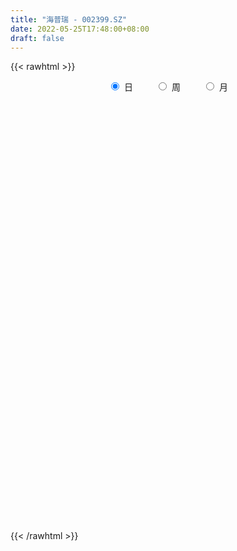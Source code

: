 ```yaml
---
title: "海普瑞 - 002399.SZ"
date: 2022-05-25T17:48:00+08:00
draft: false
---
```

{{< rawhtml >}}
    <div style="text-align: center">
        <label style="padding: 1rem;"><input style="margin-right: .5rem" type="radio" name="period" value="D" checked onclick="period_change(this)">日</label>
        <label style="padding: 1rem;"><input style="margin-right: .5rem" type="radio" name="period" value="W" onclick="period_change(this)">周</label>
        <label style="padding: 1rem;"><input style="margin-right: .5rem" type="radio" name="period" value="M" onclick="period_change(this)">月</label>
    </div>
    <div id="chart" style="height: 700px;"></div> 
    <script type="text/javascript">
        const D_v = [29854.97,31028.42,17147.3,21629.08,20056.59,26266.92,16961.89,18639.68,34584.66,24770.24,33078.27,29473.07,32168.15,85663.0,37131.85,26086.5,32478.81,27094.79,19879.2,21386.66,30936.38,25539.69,35189.82,22047.36,21278.02,19904.39,19823.48,26049.11,19183.56,22045.21,17626.65,17787.91,16913.6,24123.19,19270.59,24274.42,20759.9,22090.2,25733.6,13217.88,18848.33,14336.98,20891.5,16585.07,20323.49,16877.16,14816.33,21824.52,19665.98,29323.74,38469.35,25949.95,34733.85,23006.0,66958.16,31047.8,206936.92,365696.21,210011.26,124217.06,124863.58,62672.02,77283.75,54887.79,83351.03,45650.19,43977.24,38487.58,31954.48,43674.77,32471.39,29020.03,100792.78,48819.86,94127.67,31263.11,25334.36,31211.53,19528.6,23561.64,28872.8,32644.47,42019.8,26934.11,35011.76,27891.69,30977.02,21505.24,22813.73,22616.56,24427.94,21149.2,16254.21,22434.08,14819.41,30788.58,16856.53,26082.45,20208.1,26759.42,17818.03,20061.4,14219.48,26845.7,20612.86,13455.91,22164.16,14779.69,11663.93,24351.94,20387.27,22405.94,13374.44,19327.79,20958.07,16597.77,16799.96,17061.6,12916.24,12596.42,47053.72,26459.16,21109.07,22088.04,22183.97,21359.68,31782.37,24489.06,23612.45,37281.61,33763.45,27097.7,27652.4,51008.01,61700.23,31570.4,31974.97,23244.85,21888.29,32050.98,24818.3,31288.85,46290.84,37089.87,19352.02,17559.32,16813.89,22490.84,24747.51,27866.34,40571.87,43903.63,29586.12,40891.46,27634.89,45068.23,39867.85,43468.91,61672.49,41500.18,30240.42,30577.06,27055.67,34750.52,32873.81,29364.91,117698.6,85989.36,116620.3,65737.56,73987.89,69944.39,54486.88,44225.79,23626.56,32860.69,18895.02,32202.96,17265.07,18237.37,13673.9,36637.74,32600.81,25349.49,16493.15,18959.43,12707.37,17178.6,19056.68,11198.43,29826.83,15445.62,17721.78,16823.11,11715.17,14507.27,17450.8,17499.22,35954.69,34600.21,23200.83,22382.21,49711.38,35139.09,42440.57,28671.26,28536.9,28030.77,16906.57,15493.58,20289.18,28651.94,17759.5,15593.51,18027.25,19349.09,19542.2,22259.59,39951.01,54925.66,26731.32,25624.11,16834.93,12823.0,16038.6,24460.0,21719.15,23726.61,35160.07,32414.53,50138.71,45483.51,44786.95,23534.57,40057.11,51417.32,119619.95,77312.73,122614.96,101334.4,197908.33,296521.1,225397.13,159876.86,89332.29,70290.6,95368.69,98722.91,116396.15,91118.47]
const D_histogram = [0.0,0.0120104843,0.0131889039,0.0005427983,-0.0125314024,-0.0308397642,-0.0381310598,-0.0317299928,-0.0258551819,-0.0154985155,-0.0116981899,0.0023642371,0.0132646761,0.0512887131,0.0599583291,0.0635502808,0.0490824653,0.0302596442,0.0203782219,0.0121373219,-0.0079323029,-0.0311931884,-0.063377158,-0.082895691,-0.0755606238,-0.069303177,-0.0594686673,-0.0433431782,-0.0373016178,-0.0314878287,-0.0254180087,-0.0295566887,-0.0259100494,-0.0181476262,-0.0208069638,-0.0310816006,-0.0385893063,-0.0438939977,-0.0563742312,-0.0553384637,-0.0406538844,-0.0225588623,-0.0159869283,-0.0131164571,-0.0171538072,-0.0208028678,-0.0156735562,-0.0020844114,-0.0024075443,-0.0050464305,-0.0319613083,-0.0343175405,-0.0312899813,-0.0377388922,-0.0075837358,0.006298221,0.1126229969,0.2378735447,0.3098043229,0.2927843346,0.3095813595,0.2891903861,0.2312224382,0.1822080457,0.1179853356,0.075407867,0.0197393791,-0.0074377002,-0.0338224195,-0.0703756404,-0.0799550453,-0.0885359754,-0.0409562722,-0.0243946948,-0.0842468068,-0.11399731,-0.1211467847,-0.110288584,-0.0967576525,-0.0788494053,-0.0576802544,-0.0475708452,-0.0192879307,-0.000836367,0.0213367442,0.0280388747,0.0080362587,-0.0117197052,-0.0264296607,-0.0224674544,-0.0407817583,-0.0356294628,-0.0287211753,-0.0229234785,-0.0206262625,-0.0556962076,-0.0720166698,-0.0506767442,-0.0271568413,-0.0053561569,0.0116836278,0.02481949,0.0213615674,-0.0102333812,-0.0277901872,-0.0406698742,-0.059422814,-0.0692513185,-0.0702603892,-0.0802066375,-0.0988793895,-0.0790596876,-0.0506505124,-0.0354622042,-0.0235322602,-0.0033673455,0.0043170934,0.0005754581,0.0000778383,-0.00155147,0.0364039765,0.0511490033,0.0657728905,0.0711080353,0.0689030763,0.068950613,0.0549340866,0.0524955173,0.0522165601,0.0633976434,0.0874127974,0.1001450071,0.1061859449,0.1183232308,0.0938086987,0.0729198662,0.0482124367,0.0356986125,0.0103423058,-0.0000597672,0.0052002036,0.0219037813,0.041025378,0.0401449988,0.0381696006,0.0182936538,0.002238111,0.0015390365,0.0009255882,0.0055012701,0.0169060549,0.0325929757,0.03794188,0.0479314197,0.0365841705,0.0430073729,0.0448177734,0.0518362024,0.0558892701,0.02838773,0.0137560032,-0.0073897468,-0.0161767831,-0.0090619963,-0.0089251622,-0.0144251577,0.0374897684,0.0511085587,0.0660589089,0.044533503,0.0605231237,0.0007710871,-0.0835403339,-0.1397061772,-0.1858171955,-0.2355488463,-0.2556880118,-0.2447916851,-0.2240288363,-0.1836197724,-0.1434456477,-0.0860525314,-0.0308902219,-0.0003690857,0.0201282563,0.0159917282,0.0246753349,0.0242903121,0.0105279492,0.0024800886,-0.0258205153,-0.0301730166,-0.0217710822,-0.0255492127,-0.0226653984,-0.0131528148,-0.0082504308,-0.0224302332,-0.0790465838,-0.1284807764,-0.1309621242,-0.0984803597,-0.0761951637,-0.1046915532,-0.0924468088,-0.079348208,-0.0432458672,-0.0091972689,0.0039312163,0.017290089,0.0351590753,0.0273964617,0.0198673607,0.0102813205,0.0254121791,0.0341241778,0.0338112497,0.032886427,0.0009191279,-0.0501076635,-0.0975279285,-0.1061561962,-0.121684964,-0.1181112609,-0.1031208157,-0.1006706676,-0.1047031735,-0.1155397343,-0.1432112452,-0.1573214009,-0.1835313224,-0.1766040954,-0.1539731791,-0.1331839114,-0.0760446098,0.0463667147,0.1233945157,0.1944610566,0.2818732658,0.3277189899,0.4337061295,0.5797786909,0.5550114653,0.5431757344,0.4986225268,0.43093267,0.385130803,0.3462748261,0.3028092366,0.2484701561]
const D_fast = [0.0,0.0150131054,0.0194887509,0.0069783449,-0.0092287064,-0.0352470092,-0.0520710697,-0.053602501,-0.0541914856,-0.047709448,-0.0468336699,-0.0321801836,-0.0179635755,0.0328826397,0.056541838,0.0760213599,0.0738241607,0.0625662507,0.0577793839,0.0525728143,0.0305201138,-0.0005390688,-0.0485673279,-0.0888097836,-0.1003648724,-0.1114332198,-0.116465877,-0.1111761824,-0.1144600265,-0.1165181946,-0.1168028768,-0.1283307289,-0.1311616019,-0.1279360853,-0.1357971639,-0.1538422008,-0.1709972331,-0.1872754239,-0.2138492153,-0.2266480636,-0.2221269554,-0.209671649,-0.207096447,-0.20750509,-0.2158308919,-0.2246806695,-0.2234697469,-0.2104017051,-0.211326724,-0.2152272178,-0.2501324228,-0.26106804,-0.2658629762,-0.2817466102,-0.2534873877,-0.2380308756,-0.1035503505,0.0811685834,0.2305504424,0.2867265377,0.3809189025,0.4328255256,0.4326631873,0.4292008062,0.39447443,0.3707489281,0.320015285,0.2909787807,0.2561384565,0.2019913255,0.1724231593,0.1417082353,0.1790488705,0.1895117741,0.1085979605,0.0503481298,0.0129119589,-0.0038019865,-0.014460468,-0.0162645722,-0.0095154849,-0.011298787,0.0121621448,0.0304046168,0.057911914,0.0716237632,0.0536302119,0.0309443217,0.0096269511,0.0079722937,-0.0205374497,-0.0242925199,-0.0245645263,-0.024497699,-0.0273570486,-0.0763510456,-0.1106756753,-0.1020049358,-0.0852742432,-0.0648125981,-0.0448519063,-0.0255111717,-0.0236287025,-0.0577819963,-0.0822863491,-0.1053335047,-0.1389421479,-0.1660834821,-0.1846576501,-0.2146555578,-0.2580481572,-0.2579933772,-0.2422468301,-0.2359240729,-0.229877194,-0.2105541157,-0.2017904034,-0.2053881741,-0.2058663344,-0.2078835102,-0.1608270696,-0.1332947919,-0.1022276821,-0.0791155285,-0.0640947184,-0.0468095285,-0.0470925332,-0.0364072232,-0.0236320404,0.0033984537,0.0492668072,0.0870352686,0.1196226926,0.1613407862,0.1602784288,0.1576195628,0.1449652425,0.1413760715,0.1186053412,0.1081883264,0.1147483481,0.1369278712,0.1663058123,0.1754616829,0.1830286848,0.1677261515,0.1522301364,0.1519158211,0.1515337698,0.1574847693,0.1731160678,0.1969512325,0.2117856068,0.2337580014,0.2315567948,0.2487318405,0.2617466843,0.2817241639,0.2997495491,0.2793449416,0.2681522155,0.2451590288,0.2323277968,0.2371770845,0.2350826281,0.2259763431,0.2872637113,0.3136596413,0.3451247187,0.3347326886,0.3658530902,0.3062938254,0.2010973208,0.1100049332,0.0174396161,-0.0911792462,-0.1752404148,-0.2255420093,-0.2607863696,-0.2662822488,-0.261969536,-0.2260895526,-0.1786497986,-0.1482209338,-0.1226915277,-0.1228301237,-0.1079776833,-0.1022901281,-0.1134205037,-0.1208483421,-0.1556040748,-0.1674998304,-0.1645406664,-0.1747061002,-0.1774886354,-0.1712642556,-0.1684244792,-0.1882118399,-0.2645898365,-0.3461442232,-0.381366102,-0.3735044275,-0.3702680224,-0.4249373002,-0.435804258,-0.4425427092,-0.4172518352,-0.3855025541,-0.3713912648,-0.3537098699,-0.3270511148,-0.3279646129,-0.3305268738,-0.3375425838,-0.3160586805,-0.2988156374,-0.290675753,-0.2833789689,-0.315116486,-0.3786701933,-0.4504724404,-0.4856397572,-0.531589766,-0.5575438781,-0.5683336369,-0.5910511557,-0.621259455,-0.6609809493,-0.7244552716,-0.7778957774,-0.8499885295,-0.8872123264,-0.9030747049,-0.915581415,-0.8774532658,-0.7434502627,-0.6355738328,-0.5158920277,-0.3580115021,-0.2302360305,-0.0158223586,0.2751948756,0.3891805164,0.513138719,0.5932411431,0.6332844538,0.6837652875,0.7314780172,0.7637147368,0.7714931954]
const D_slow = [0.0,0.0030026211,0.006299847,0.0064355466,0.003302696,-0.004407245,-0.01394001,-0.0218725082,-0.0283363037,-0.0322109325,-0.03513548,-0.0345444207,-0.0312282517,-0.0184060734,-0.0034164911,0.0124710791,0.0247416954,0.0323066065,0.0374011619,0.0404354924,0.0384524167,0.0306541196,0.0148098301,-0.0059140927,-0.0248042486,-0.0421300429,-0.0569972097,-0.0678330042,-0.0771584087,-0.0850303659,-0.091384868,-0.0987740402,-0.1052515525,-0.1097884591,-0.1149902001,-0.1227606002,-0.1324079268,-0.1433814262,-0.157474984,-0.1713095999,-0.181473071,-0.1871127866,-0.1911095187,-0.194388633,-0.1986770848,-0.2038778017,-0.2077961908,-0.2083172936,-0.2089191797,-0.2101807873,-0.2181711144,-0.2267504995,-0.2345729949,-0.2440077179,-0.2459036519,-0.2443290966,-0.2161733474,-0.1567049612,-0.0792538805,-0.0060577969,0.071337543,0.1436351395,0.2014407491,0.2469927605,0.2764890944,0.2953410611,0.3002759059,0.2984164809,0.289960876,0.2723669659,0.2523782046,0.2302442107,0.2200051427,0.213906469,0.1928447673,0.1643454398,0.1340587436,0.1064865976,0.0822971845,0.0625848331,0.0481647695,0.0362720582,0.0314500755,0.0312409838,0.0365751698,0.0435848885,0.0455939532,0.0426640269,0.0360566117,0.0304397481,0.0202443086,0.0113369429,0.0041566491,-0.0015742206,-0.0067307862,-0.0206548381,-0.0386590055,-0.0513281916,-0.0581174019,-0.0594564411,-0.0565355342,-0.0503306617,-0.0449902698,-0.0475486151,-0.0544961619,-0.0646636305,-0.079519334,-0.0968321636,-0.1143972609,-0.1344489203,-0.1591687677,-0.1789336896,-0.1915963177,-0.2004618687,-0.2063449338,-0.2071867702,-0.2061074968,-0.2059636323,-0.2059441727,-0.2063320402,-0.1972310461,-0.1844437952,-0.1680005726,-0.1502235638,-0.1329977947,-0.1157601415,-0.1020266198,-0.0889027405,-0.0758486005,-0.0599991896,-0.0381459903,-0.0131097385,0.0134367477,0.0430175554,0.0664697301,0.0846996966,0.0967528058,0.105677459,0.1082630354,0.1082480936,0.1095481445,0.1150240898,0.1252804343,0.1353166841,0.1448590842,0.1494324977,0.1499920254,0.1503767845,0.1506081816,0.1519834991,0.1562100129,0.1643582568,0.1738437268,0.1858265817,0.1949726243,0.2057244676,0.2169289109,0.2298879615,0.243860279,0.2509572115,0.2543962123,0.2525487756,0.2485045799,0.2462390808,0.2440077902,0.2404015008,0.2497739429,0.2625510826,0.2790658098,0.2901991856,0.3053299665,0.3055227383,0.2846376548,0.2497111105,0.2032568116,0.1443696,0.0804475971,0.0192496758,-0.0367575333,-0.0826624764,-0.1185238883,-0.1400370212,-0.1477595767,-0.1478518481,-0.142819784,-0.1388218519,-0.1326530182,-0.1265804402,-0.1239484529,-0.1233284307,-0.1297835595,-0.1373268137,-0.1427695843,-0.1491568874,-0.154823237,-0.1581114407,-0.1601740484,-0.1657816067,-0.1855432527,-0.2176634468,-0.2504039778,-0.2750240678,-0.2940728587,-0.320245747,-0.3433574492,-0.3631945012,-0.374005968,-0.3763052852,-0.3753224812,-0.3709999589,-0.3622101901,-0.3553610747,-0.3503942345,-0.3478239043,-0.3414708596,-0.3329398151,-0.3244870027,-0.3162653959,-0.316035614,-0.3285625298,-0.352944512,-0.379483561,-0.409904802,-0.4394326172,-0.4652128212,-0.4903804881,-0.5165562814,-0.545441215,-0.5812440263,-0.6205743765,-0.6664572071,-0.710608231,-0.7491015258,-0.7823975036,-0.8014086561,-0.7898169774,-0.7589683485,-0.7103530843,-0.6398847679,-0.5579550204,-0.449528488,-0.3045838153,-0.165830949,-0.0300370154,0.0946186163,0.2023517838,0.2986344846,0.3852031911,0.4609055002,0.5230230393]
const D_data = [['2021-05-14', 16.4012, 16.2922, 16.1932, 16.4012],['2021-05-17', 16.3318, 16.4804, 16.2328, 16.5497],['2021-05-18', 16.5002, 16.3912, 16.3417, 16.5299],['2021-05-19', 16.3912, 16.1932, 16.1436, 16.5002],['2021-05-20', 16.2031, 16.1139, 16.0743, 16.4111],['2021-05-21', 15.9951, 15.9456, 15.9258, 16.1337],['2021-05-24', 15.9159, 15.9852, 15.8465, 16.0941],['2021-05-25', 16.0347, 16.1238, 15.9852, 16.1436],['2021-05-26', 16.1139, 16.1238, 16.0248, 16.3615],['2021-05-27', 16.1238, 16.2031, 15.9852, 16.2229],['2021-05-28', 16.2031, 16.1436, 16.0743, 16.3219],['2021-05-31', 16.104, 16.312, 15.9456, 16.3417],['2021-06-01', 16.2823, 16.3417, 16.2427, 16.4705],['2021-06-02', 16.4903, 16.8369, 16.3417, 17.1043],['2021-06-03', 16.7874, 16.6388, 16.6388, 16.936],['2021-06-04', 16.6488, 16.6587, 16.5695, 16.9162],['2021-06-07', 16.6785, 16.4507, 16.421, 16.7775],['2021-06-08', 16.6091, 16.3417, 16.3021, 16.6091],['2021-06-09', 16.5299, 16.4012, 16.3318, 16.5299],['2021-06-10', 16.4012, 16.3912, 16.2724, 16.4408],['2021-06-11', 16.3714, 16.1734, 16.1337, 16.52],['2021-06-15', 16.0644, 16.005, 15.9456, 16.2031],['2021-06-16', 16.0248, 15.7079, 15.698, 16.0446],['2021-06-17', 15.7079, 15.6682, 15.6682, 15.8465],['2021-06-18', 15.6682, 15.9059, 15.6286, 15.9059],['2021-06-21', 15.8564, 15.8663, 15.7673, 15.9456],['2021-06-22', 15.8861, 15.896, 15.8366, 15.9951],['2021-06-23', 15.9059, 15.9951, 15.7772, 16.0644],['2021-06-24', 16.005, 15.8861, 15.8267, 16.0347],['2021-06-25', 15.8861, 15.8762, 15.8069, 15.9555],['2021-06-28', 15.8465, 15.8762, 15.7772, 15.8861],['2021-06-29', 15.8663, 15.7178, 15.698, 15.896],['2021-06-30', 15.7178, 15.7772, 15.6682, 15.8366],['2021-07-01', 15.7574, 15.8267, 15.7079, 15.9951],['2021-07-02', 15.8366, 15.6782, 15.6484, 15.8366],['2021-07-05', 15.5494, 15.5098, 15.4008, 15.7574],['2021-07-06', 15.59, 15.45, 15.4, 15.66],['2021-07-07', 15.55, 15.39, 15.36, 15.56],['2021-07-08', 15.4, 15.19, 15.12, 15.44],['2021-07-09', 15.18, 15.26, 15.13, 15.3],['2021-07-12', 15.3, 15.41, 15.23, 15.45],['2021-07-13', 15.4, 15.49, 15.29, 15.49],['2021-07-14', 15.48, 15.37, 15.37, 15.58],['2021-07-15', 15.33, 15.31, 15.19, 15.4],['2021-07-16', 15.31, 15.18, 15.17, 15.33],['2021-07-19', 15.17, 15.12, 15.04, 15.23],['2021-07-20', 15.2, 15.19, 15.07, 15.29],['2021-07-21', 15.19, 15.31, 15.15, 15.42],['2021-07-22', 15.31, 15.14, 15.13, 15.31],['2021-07-23', 15.15, 15.07, 15.03, 15.27],['2021-07-26', 15.05, 14.64, 14.58, 15.06],['2021-07-27', 14.64, 14.81, 14.52, 14.81],['2021-07-28', 14.8, 14.82, 14.61, 15.08],['2021-07-29', 14.84, 14.63, 14.58, 14.96],['2021-07-30', 14.69, 15.1, 14.23, 15.16],['2021-08-02', 14.87, 14.98, 14.75, 15.15],['2021-08-03', 16.0, 16.48, 16.0, 16.48],['2021-08-04', 16.48, 17.46, 16.26, 17.97],['2021-08-05', 17.21, 17.53, 16.96, 17.86],['2021-08-06', 17.39, 16.8, 16.58, 17.52],['2021-08-09', 16.7, 17.47, 16.7, 18.17],['2021-08-10', 17.34, 17.25, 17.06, 17.46],['2021-08-11', 17.12, 16.8, 16.76, 17.17],['2021-08-12', 16.76, 16.82, 16.75, 17.08],['2021-08-13', 16.65, 16.48, 16.11, 16.88],['2021-08-16', 16.47, 16.58, 16.26, 16.7],['2021-08-17', 16.58, 16.23, 16.22, 16.59],['2021-08-18', 16.3, 16.41, 16.15, 16.51],['2021-08-19', 16.39, 16.3, 16.25, 16.69],['2021-08-20', 16.3, 16.0, 15.8, 16.48],['2021-08-23', 16.01, 16.19, 15.91, 16.23],['2021-08-24', 16.14, 16.12, 15.97, 16.14],['2021-08-25', 16.16, 16.91, 16.0, 17.17],['2021-08-26', 16.62, 16.7, 16.61, 16.91],['2021-08-27', 16.15, 15.61, 15.25, 16.29],['2021-08-30', 15.6, 15.69, 15.3, 15.76],['2021-08-31', 15.67, 15.8, 15.35, 15.8],['2021-09-01', 15.61, 15.96, 15.61, 16.14],['2021-09-02', 16.0, 15.99, 15.9, 16.04],['2021-09-03', 15.94, 16.07, 15.87, 16.24],['2021-09-06', 16.07, 16.17, 16.0, 16.27],['2021-09-07', 16.2, 16.08, 15.96, 16.28],['2021-09-08', 16.09, 16.39, 16.09, 16.51],['2021-09-09', 16.42, 16.39, 16.27, 16.5],['2021-09-10', 16.39, 16.56, 16.3, 16.61],['2021-09-13', 16.56, 16.47, 16.42, 16.74],['2021-09-14', 16.53, 16.12, 16.11, 16.53],['2021-09-15', 16.1, 16.02, 15.88, 16.23],['2021-09-16', 15.97, 15.98, 15.9, 16.16],['2021-09-17', 15.91, 16.17, 15.9, 16.24],['2021-09-22', 16.05, 15.83, 15.71, 16.11],['2021-09-23', 15.91, 16.06, 15.86, 16.13],['2021-09-24', 16.16, 16.09, 15.96, 16.19],['2021-09-27', 16.08, 16.09, 15.93, 16.23],['2021-09-28', 16.1, 16.05, 15.96, 16.13],['2021-09-29', 15.98, 15.46, 15.43, 16.02],['2021-09-30', 15.53, 15.5, 15.43, 15.66],['2021-10-08', 15.6, 15.93, 15.58, 16.1],['2021-10-11', 16.02, 16.04, 16.0, 16.25],['2021-10-12', 16.03, 16.12, 15.93, 16.23],['2021-10-13', 16.21, 16.16, 15.98, 16.23],['2021-10-14', 16.13, 16.2, 16.02, 16.25],['2021-10-15', 16.21, 16.03, 15.96, 16.22],['2021-10-18', 16.01, 15.58, 15.56, 16.14],['2021-10-19', 15.58, 15.6, 15.51, 15.67],['2021-10-20', 15.63, 15.54, 15.51, 15.64],['2021-10-21', 15.44, 15.33, 15.33, 15.53],['2021-10-22', 15.31, 15.3, 15.2, 15.48],['2021-10-25', 15.29, 15.31, 15.21, 15.48],['2021-10-26', 15.4, 15.09, 15.06, 15.4],['2021-10-27', 15.07, 14.81, 14.8, 15.49],['2021-10-28', 14.83, 15.2, 14.81, 15.25],['2021-10-29', 15.2, 15.36, 15.15, 15.44],['2021-11-01', 15.43, 15.25, 15.13, 15.48],['2021-11-02', 15.16, 15.23, 15.13, 15.35],['2021-11-03', 15.28, 15.38, 15.25, 15.4],['2021-11-04', 15.29, 15.27, 15.1, 15.41],['2021-11-05', 15.3, 15.11, 15.11, 15.4],['2021-11-08', 15.01, 15.11, 14.96, 15.19],['2021-11-09', 15.14, 15.06, 15.01, 15.17],['2021-11-10', 15.14, 15.64, 15.13, 15.82],['2021-11-11', 15.54, 15.5, 15.45, 15.67],['2021-11-12', 15.48, 15.6, 15.41, 15.68],['2021-11-15', 15.6, 15.57, 15.52, 15.77],['2021-11-16', 15.6, 15.52, 15.49, 15.73],['2021-11-17', 15.52, 15.58, 15.41, 15.69],['2021-11-18', 15.58, 15.4, 15.22, 15.58],['2021-11-19', 15.39, 15.53, 15.2, 15.55],['2021-11-22', 15.45, 15.58, 15.4, 15.68],['2021-11-23', 15.55, 15.79, 15.4, 15.95],['2021-11-24', 15.81, 16.1, 15.73, 16.1],['2021-11-25', 16.18, 16.13, 16.01, 16.24],['2021-11-26', 16.13, 16.18, 16.11, 16.37],['2021-11-29', 16.29, 16.4, 16.03, 16.49],['2021-11-30', 16.31, 16.0, 16.0, 16.38],['2021-12-01', 16.04, 16.0, 15.86, 16.13],['2021-12-02', 16.0, 15.89, 15.87, 16.14],['2021-12-03', 15.89, 15.99, 15.79, 16.03],['2021-12-06', 15.99, 15.76, 15.74, 16.11],['2021-12-07', 15.77, 15.87, 15.77, 16.23],['2021-12-08', 15.89, 16.07, 15.75, 16.13],['2021-12-09', 16.07, 16.3, 16.01, 16.3],['2021-12-10', 16.23, 16.47, 16.12, 16.57],['2021-12-13', 16.44, 16.32, 16.18, 16.55],['2021-12-14', 16.31, 16.35, 16.24, 16.46],['2021-12-15', 16.34, 16.11, 16.11, 16.34],['2021-12-16', 16.2, 16.09, 16.02, 16.2],['2021-12-17', 16.09, 16.26, 16.03, 16.3],['2021-12-20', 16.19, 16.28, 16.16, 16.45],['2021-12-21', 16.26, 16.38, 16.12, 16.44],['2021-12-22', 16.48, 16.54, 16.32, 16.58],['2021-12-23', 16.48, 16.71, 16.48, 16.99],['2021-12-24', 16.66, 16.69, 16.56, 16.78],['2021-12-27', 16.71, 16.85, 16.45, 16.86],['2021-12-28', 16.76, 16.64, 16.56, 16.99],['2021-12-29', 16.58, 16.91, 16.55, 16.98],['2021-12-30', 16.86, 16.94, 16.65, 17.03],['2021-12-31', 16.89, 17.1, 16.74, 17.14],['2022-01-04', 17.1, 17.17, 16.91, 17.29],['2022-01-05', 17.11, 16.78, 16.75, 17.17],['2022-01-06', 16.87, 16.88, 16.67, 16.93],['2022-01-07', 16.88, 16.74, 16.7, 17.01],['2022-01-10', 16.77, 16.84, 16.76, 17.0],['2022-01-11', 16.82, 17.06, 16.78, 17.16],['2022-01-12', 17.07, 17.02, 16.9, 17.25],['2022-01-13', 16.96, 16.96, 16.9, 17.2],['2022-01-14', 16.85, 17.85, 16.79, 18.08],['2022-01-17', 17.85, 17.62, 17.35, 17.85],['2022-01-18', 18.16, 17.8, 17.75, 18.89],['2022-01-19', 17.5, 17.41, 17.28, 17.92],['2022-01-20', 17.45, 17.95, 17.35, 18.06],['2022-01-21', 17.75, 16.95, 16.85, 17.78],['2022-01-24', 16.86, 16.26, 16.2, 16.88],['2022-01-25', 16.3, 16.18, 15.7, 16.44],['2022-01-26', 16.1, 15.93, 15.89, 16.28],['2022-01-27', 16.0, 15.48, 15.4, 16.0],['2022-01-28', 15.87, 15.48, 15.41, 15.91],['2022-02-07', 15.33, 15.65, 15.33, 15.88],['2022-02-08', 15.66, 15.67, 15.42, 15.75],['2022-02-09', 15.64, 15.91, 15.64, 16.05],['2022-02-10', 15.88, 15.98, 15.78, 15.98],['2022-02-11', 16.0, 16.35, 15.78, 16.43],['2022-02-14', 16.48, 16.56, 16.12, 16.64],['2022-02-15', 16.5, 16.45, 16.25, 16.77],['2022-02-16', 16.45, 16.45, 16.29, 16.5],['2022-02-17', 16.35, 16.18, 16.06, 16.45],['2022-02-18', 16.26, 16.35, 16.15, 16.39],['2022-02-21', 16.35, 16.26, 16.12, 16.36],['2022-02-22', 16.24, 16.05, 15.99, 16.26],['2022-02-23', 15.98, 16.05, 15.98, 16.15],['2022-02-24', 15.99, 15.67, 15.59, 16.08],['2022-02-25', 15.72, 15.84, 15.72, 16.05],['2022-02-28', 15.92, 15.97, 15.62, 16.03],['2022-03-01', 16.02, 15.79, 15.74, 16.17],['2022-03-02', 15.68, 15.83, 15.64, 15.86],['2022-03-03', 15.83, 15.91, 15.72, 15.94],['2022-03-04', 15.81, 15.86, 15.75, 16.06],['2022-03-07', 15.8, 15.56, 15.54, 15.82],['2022-03-08', 15.53, 14.77, 14.7, 15.64],['2022-03-09', 14.8, 14.46, 14.1, 14.92],['2022-03-10', 14.82, 14.77, 14.66, 15.03],['2022-03-11', 14.71, 15.16, 14.4, 15.21],['2022-03-14', 15.27, 15.07, 15.0, 15.8],['2022-03-15', 15.0, 14.3, 14.3, 15.04],['2022-03-16', 14.51, 14.64, 13.88, 14.84],['2022-03-17', 14.65, 14.6, 14.56, 14.99],['2022-03-18', 14.63, 14.92, 14.56, 15.06],['2022-03-21', 14.98, 15.01, 14.7, 15.2],['2022-03-22', 14.94, 14.82, 14.68, 15.01],['2022-03-23', 14.92, 14.85, 14.7, 14.95],['2022-03-24', 14.83, 14.96, 14.72, 15.06],['2022-03-25', 14.98, 14.64, 14.64, 15.1],['2022-03-28', 14.72, 14.57, 14.38, 14.75],['2022-03-29', 14.52, 14.46, 14.41, 14.71],['2022-03-30', 14.53, 14.75, 14.38, 14.76],['2022-03-31', 14.79, 14.71, 14.63, 15.0],['2022-04-01', 14.63, 14.6, 14.48, 14.78],['2022-04-06', 14.68, 14.57, 14.52, 14.78],['2022-04-07', 14.61, 14.06, 14.05, 14.69],['2022-04-08', 14.13, 13.53, 13.52, 14.16],['2022-04-11', 13.56, 13.2, 13.13, 13.61],['2022-04-12', 13.31, 13.4, 13.06, 13.5],['2022-04-13', 13.4, 13.1, 13.06, 13.4],['2022-04-14', 13.35, 13.15, 13.12, 13.35],['2022-04-15', 13.18, 13.19, 13.1, 13.3],['2022-04-18', 13.25, 12.93, 12.92, 13.28],['2022-04-19', 12.98, 12.69, 12.68, 12.98],['2022-04-20', 12.68, 12.4, 12.39, 12.76],['2022-04-21', 12.43, 11.9, 11.8, 12.47],['2022-04-22', 11.91, 11.75, 11.52, 11.95],['2022-04-25', 11.77, 11.26, 11.2, 12.15],['2022-04-26', 11.43, 11.38, 11.2, 11.76],['2022-04-27', 11.24, 11.42, 10.81, 11.45],['2022-04-28', 11.46, 11.29, 11.1, 11.47],['2022-04-29', 11.33, 11.76, 11.23, 11.89],['2022-05-05', 12.3, 12.94, 11.99, 12.94],['2022-05-06', 12.94, 12.87, 12.72, 13.87],['2022-05-09', 12.87, 13.22, 12.76, 13.35],['2022-05-10', 13.1, 13.95, 13.02, 14.07],['2022-05-11', 13.95, 13.95, 13.88, 14.19],['2022-05-12', 14.65, 15.35, 14.55, 15.35],['2022-05-13', 15.68, 16.89, 15.56, 16.89],['2022-05-16', 17.05, 15.5, 15.38, 17.05],['2022-05-17', 15.99, 15.99, 15.12, 16.17],['2022-05-18', 16.16, 15.85, 15.64, 16.32],['2022-05-19', 15.6, 15.65, 15.45, 15.9],['2022-05-20', 15.58, 15.98, 15.58, 16.54],['2022-05-23', 15.84, 16.18, 15.72, 16.37],['2022-05-24', 16.1, 16.22, 16.06, 16.83],['2022-05-25', 16.24, 16.11, 15.75, 16.29]]
const W_v = [219918.97,189682.48,120250.36,292017.03,223043.2,147427.48,167425.97,68158.52,109848.71,128258.93,77912.04,427169.93,179851.69,120057.9,76757.22,115188.47,82478.24,130746.75,106423.13,68172.39,88853.26,49655.93,57618.6,165902.86,106901.02,90885.36,139542.9,80185.36,126997.66,162806.51,70562.99,46652.99,115269.64,70051.77,82426.68,97831.45,96894.03,26952.1,38317.1,66721.45,112028.38,152751.57,320287.29,325464.72,268909.51,377691.63,264685.52,232473.52,206898.49,307354.53,345828.04,421350.98,478203.58,314534.27,330343.92,258392.66,186558.14,222361.6,249542.95,265715.25,164745.94,216063.88,378024.17,325389.64,349097.13,361736.3,254941.61,200225.73,307840.63,199764.92,364065.17,462651.4399999999,388651.45,285387.36,380197.5,207492.86,211785.64,166044.49,142013.23,176554.9,170819.21,199924.49,289694.54,519506.27,517975.89,325945.69,397146.87,436832.66,389491.4,289079.72,251458.19,172695.98,332641.05,292594.34,182146.9,141580.6,158225.5,164225.05,190007.8,158017.61,185661.07,190746.51,204275.37,100368.01,160426.06,129059.73,356818.0,359631.37,514928.8800000001,255224.1,262922.44,242974.59,205335.94,143645.04,475430.97,339617.3800000001,199152.26,207693.86,220562.58,226845.86,511262.74,387177.34,288484.03,236825.21,240994.16,466158.99,178622.13,404733.8199999999,287730.48,293399.49,469932.23,387864.85,371448.46,501704.42,362355.48,608091.9999999999,615190.12,441148.4,272168.41,268989.53,396553.2,337670.34,236403.15,339769.01,337808.39,313104.42,255728.11,234391.51,627655.1,564483.79,371570.03,772690.76,928854.5699999999,1063643.1800000002,556507.95,453277.1799999999,1105058.78,829051.9500000001,442066.28,433501.39,373846.61,337444.9,231229.33,219702.87,128375.07,43268.98,209248.53,178959.61,324448.37,214930.83,191589.06,145028.52,177568.03,191455.19,192393.22,183612.7,230347.85,119589.61,218139.25,329913.03,227610.28,330002.98,473350.51,187940.77,197955.1,291013.59,199704.6,209000.18,154739.67,133699.5,148589.58,99464.72,116352.97,154144.25,396455.1299999999,63994.15,133175.55,116128.31,128034.74,210522.57,131775.84,104054.89,107005.75,95721.94,106076.0,90985.37,102507.73,189117.31,937909.25,403058.1699999999,203744.26,305231.73,130899.24,165482.94,125804.24,61831.35,84898.6,26082.45,99066.43,97858.32,92183.52,90745.19,120134.61,121903.12,149407.61,199498.46,156337.26,113305.94,166675.47,196931.34,163990.15,241743.51,412279.5,174094.94,118017.04,106110.25,92706.16,78218.13,133637.16,184499.2,109372.04,90271.55,117136.26,98051.96,137480.36,204000.85,171037.27,795691.5199999999,640265.5700000001,306237.53]
const W_histogram = [0.0,0.0350869516,0.0705459256,0.1793190964,0.2491441238,0.2971000704,0.227817307,0.2094305914,0.2160473561,0.1069957999,0.0337158715,-0.2070523301,-0.3409901139,-0.4163735408,-0.453895223,-0.5232690449,-0.5074373317,-0.4609375157,-0.3835071699,-0.2886370406,-0.2762663656,-0.2327371926,-0.161455192,-0.2026655064,-0.2126655277,-0.2070851578,-0.1741057128,-0.12465966,-0.0597275273,0.0178782474,0.087474086,0.1824846008,0.2356720034,0.2786441623,0.2811636813,0.2301329128,0.2280795704,0.2114483123,0.2028921399,0.1950246247,0.2218267595,0.3413730035,0.495169489,0.6780712228,0.8213484146,0.8313107965,0.9216952449,0.7957631821,0.6605703415,0.4590904377,0.2205817134,0.1105930878,-0.0737974239,-0.265018567,-0.4823569039,-0.5961800034,-0.7033560339,-0.7017394747,-0.6822454892,-0.5954407891,-0.5414416064,-0.449037995,-0.2851828216,-0.2380854981,-0.1749324746,-0.1271045099,-0.0717500037,-0.0649853657,0.004776389,0.0385479677,0.1471845205,0.2498788342,0.4047159085,0.4470791152,0.5156063184,0.3672340734,0.2209805276,0.1344190464,0.0676515543,0.054716422,0.1004349432,0.18778308,0.2343967531,0.4348281156,0.4985135297,0.494491106,0.4958137973,0.497417448,0.3918251157,0.296751537,0.168863367,-0.0013720352,-0.2410426568,-0.4093442035,-0.5812314474,-0.6507401811,-0.7052810941,-0.6891506161,-0.5880369309,-0.5094253446,-0.441010723,-0.4558715224,-0.425421486,-0.3835864912,-0.3535097981,-0.349774728,-0.1171696367,0.0379574109,0.0427857884,0.0610132025,0.104119685,0.1044632617,0.0714681155,-0.0806480074,-0.2628672636,-0.3966864093,-0.4483180743,-0.4534891044,-0.4615029895,-0.4905419749,-0.3719530719,-0.2427711714,-0.0761413809,0.043259295,0.0683386458,0.1953787303,0.3014016093,0.5423941537,0.7034911659,0.766797651,0.8566376022,0.9005866056,0.9509569782,0.9107974383,0.8854708241,0.5398663655,0.193050805,0.0270303534,-0.1720620184,-0.1576095276,-0.0975801946,-0.1487336831,-0.1592317002,-0.0698994251,-0.0022273496,-0.131173816,-0.2099832031,-0.2270200639,-0.1436719388,-0.0284411101,0.0305086371,0.2018047087,0.2958614067,0.2847064963,0.1746703645,0.1325485911,0.3725508082,0.3360445251,0.1886855068,0.0613061347,-0.0899938708,-0.3081963952,-0.3817391778,-0.3959181946,-0.413586508,-0.3942907162,-0.3942760265,-0.4275804591,-0.5428786837,-0.5784047258,-0.5847714429,-0.5781448373,-0.5883202906,-0.5041317792,-0.5201728147,-0.4984110211,-0.5130059962,-0.4789313894,-0.4390608842,-0.3663080739,-0.2538050019,-0.1071623144,-0.0034580319,0.1336433973,0.2810268529,0.2849024132,0.258661708,0.1485921742,0.1070812256,0.0858207193,0.0535189424,0.0266213193,0.0303638475,0.041679708,-0.015008712,-0.048735388,-0.0352266712,-0.0382415802,-0.0166128712,0.0396026127,0.0506160554,0.0465045143,0.0481983075,0.0425916138,0.018553304,0.0057633894,-0.0012334463,0.0047047774,0.1250039297,0.181479426,0.1843664979,0.1588374196,0.170718917,0.2069512178,0.1999155454,0.185456995,0.1341341671,0.1271842499,0.1270610319,0.0779648572,0.0509853414,0.019382748,0.0337200533,0.0402852653,0.0874918203,0.1038906869,0.1426412824,0.149010842,0.1752543717,0.2109029983,0.2009575057,0.2563098046,0.2208301492,0.0933993017,0.0641358214,0.042268239,-0.0064607495,-0.0356334057,-0.096886755,-0.1454597096,-0.1857597383,-0.20302224,-0.2702098021,-0.3179645845,-0.420510617,-0.4585290699,-0.3828653851,-0.0533323249,0.1035469467,0.2101206636]
const W_fast = [0.0,0.0438586895,0.0969541449,0.2505570897,0.3826681481,0.5048991124,0.4925706757,0.5265416079,0.5871702117,0.5048676054,0.4400166448,0.1474853607,-0.0716999515,-0.2511767636,-0.4021722515,-0.6023633347,-0.7133909544,-0.7821255174,-0.8005719639,-0.7778610949,-0.8345570112,-0.8492121364,-0.8182939338,-0.9101706248,-0.973337028,-1.0195279476,-1.0300749307,-1.011793793,-0.9617935421,-0.8797182055,-0.7882538454,-0.6476221804,-0.535516777,-0.4228835775,-0.3500731382,-0.3435706785,-0.2886041283,-0.2523733083,-0.2102064458,-0.1693178048,-0.0870589801,0.1178305148,0.3954193725,0.747838912,1.0964532075,1.3142432885,1.6350515482,1.7080602809,1.7380100256,1.6513027313,1.4679394353,1.3855990817,1.182759214,0.9252834292,0.5873558663,0.3244877659,0.041472727,-0.1323455825,-0.2834129693,-0.3454684664,-0.4268296854,-0.4466855727,-0.3541261048,-0.3665501557,-0.3471302508,-0.3310784137,-0.2936614083,-0.3031431117,-0.2321872599,-0.1887786892,-0.0433460063,0.1218180159,0.3778340674,0.5319670528,0.7293958357,0.672832109,0.5818236951,0.5288669755,0.479012372,0.4797563452,0.5505836022,0.684877509,0.7900903704,1.0992287618,1.2875425583,1.4071429111,1.5324190518,1.6583770645,1.6507410111,1.6298553166,1.5441829884,1.3736045774,1.0736732916,0.803035694,0.4858405883,0.2536468093,0.0227856228,-0.1333715533,-0.1792671008,-0.2280118506,-0.2698499098,-0.3986785897,-0.4745839248,-0.5286455529,-0.5869463093,-0.6706549212,-0.4673422391,-0.3027258388,-0.2872010141,-0.2537202995,-0.1845838957,-0.1581245036,-0.1732526209,-0.3455307456,-0.5934668177,-0.8264575657,-0.9901687493,-1.1087120556,-1.232101688,-1.3837761672,-1.3581755321,-1.2896864245,-1.1420919792,-1.0118764796,-0.9697124673,-0.7938277002,-0.6124544189,-0.2358633361,0.1011064676,0.3561123654,0.6601117171,0.929207372,1.2173169891,1.4048568088,1.6008979006,1.3902600334,1.0917071741,0.9324443109,0.6903364345,0.6653865434,0.7010208277,0.6126839185,0.5623779763,0.6342353951,0.7013506332,0.5396107129,0.408305525,0.3345136482,0.3819437886,0.4900643397,0.5566412463,0.7783884951,0.9464105447,1.0064322584,0.9400637176,0.9310790921,1.2642190112,1.3117238594,1.2115362178,1.0994833794,0.9256849062,0.6304332829,0.4614557059,0.3482971404,0.2272322,0.1479553128,0.0494009959,-0.0907985514,-0.341816447,-0.5219436705,-0.6745032483,-0.812412852,-0.969668378,-1.0115128114,-1.1575970505,-1.2604380122,-1.4032844864,-1.488942727,-1.5588374428,-1.577661651,-1.5286098295,-1.4087577206,-1.3059179461,-1.1354056676,-0.9177654987,-0.8426643351,-0.8042396134,-0.8771611036,-0.8919017457,-0.8917070723,-0.9106291136,-0.9308714068,-0.9195379167,-0.8978021292,-0.9582427272,-1.0041532502,-0.9994512012,-1.0120265053,-0.9945510141,-0.928434877,-0.9047674205,-0.897252833,-0.8835094629,-0.8784682532,-0.897868237,-0.9092173042,-0.9165225016,-0.9094080835,-0.7578579487,-0.6560125959,-0.6070338995,-0.5928536229,-0.5382923962,-0.4503222911,-0.4073790771,-0.3754733787,-0.3932626648,-0.3684165196,-0.3367744796,-0.36637944,-0.3806126205,-0.4073695269,-0.3846022083,-0.3679656799,-0.2988861699,-0.2565146316,-0.1821037154,-0.1384814454,-0.0684243227,0.0199500534,0.0602439372,0.1796736874,0.1994015692,0.0953205471,0.0820910222,0.0707904995,0.0204463236,-0.017634684,-0.103109722,-0.188047604,-0.2747875673,-0.3428056289,-0.4775456416,-0.6047915701,-0.8124652569,-0.9651159773,-0.9851686388,-0.6689686597,-0.4862026515,-0.3270987687]
const W_slow = [0.0,0.0087717379,0.0264082193,0.0712379934,0.1335240243,0.2077990419,0.2647533687,0.3171110165,0.3711228555,0.3978718055,0.4063007734,0.3545376908,0.2692901624,0.1651967772,0.0517229715,-0.0790942898,-0.2059536227,-0.3211880016,-0.4170647941,-0.4892240542,-0.5582906456,-0.6164749438,-0.6568387418,-0.7075051184,-0.7606715003,-0.8124427898,-0.8559692179,-0.887134133,-0.9020660148,-0.8975964529,-0.8757279314,-0.8301067812,-0.7711887804,-0.7015277398,-0.6312368195,-0.5737035913,-0.5166836987,-0.4638216206,-0.4130985856,-0.3643424295,-0.3088857396,-0.2235424887,-0.0997501165,0.0697676892,0.2751047929,0.482932492,0.7133563033,0.9122970988,1.0774396841,1.1922122936,1.2473577219,1.2750059939,1.2565566379,1.1903019962,1.0697127702,0.9206677693,0.7448287609,0.5693938922,0.3988325199,0.2499723226,0.114611921,0.0023524223,-0.0689432831,-0.1284646576,-0.1721977763,-0.2039739038,-0.2219114047,-0.2381577461,-0.2369636488,-0.2273266569,-0.1905305268,-0.1280608183,-0.0268818411,0.0848879377,0.2137895173,0.3055980356,0.3608431675,0.3944479291,0.4113608177,0.4250399232,0.450148659,0.497094429,0.5556936173,0.6644006462,0.7890290286,0.9126518051,1.0366052544,1.1609596165,1.2589158954,1.3331037796,1.3753196214,1.3749766126,1.3147159484,1.2123798975,1.0670720357,0.9043869904,0.7280667169,0.5557790628,0.4087698301,0.281413494,0.1711608132,0.0571929326,-0.0491624389,-0.1450590617,-0.2334365112,-0.3208801932,-0.3501726024,-0.3406832497,-0.3299868026,-0.3147335019,-0.2887035807,-0.2625877653,-0.2447207364,-0.2648827382,-0.3305995541,-0.4297711564,-0.541850675,-0.6552229511,-0.7705986985,-0.8932341922,-0.9862224602,-1.0469152531,-1.0659505983,-1.0551357746,-1.0380511131,-0.9892064305,-0.9138560282,-0.7782574898,-0.6023846983,-0.4106852856,-0.196525885,0.0286207664,0.2663600109,0.4940593705,0.7154270765,0.8503936679,0.8986563691,0.9054139575,0.8623984529,0.822996071,0.7986010223,0.7614176016,0.7216096765,0.7041348202,0.7035779828,0.6707845289,0.6182887281,0.5615337121,0.5256157274,0.5185054499,0.5261326091,0.5765837863,0.650549138,0.7217257621,0.7653933532,0.798530501,0.891668203,0.9756793343,1.022850711,1.0381772447,1.015678777,0.9386296782,0.8431948837,0.7442153351,0.6408187081,0.542246029,0.4436770224,0.3367819076,0.2010622367,0.0564610553,-0.0897318055,-0.2342680148,-0.3813480874,-0.5073810322,-0.6374242359,-0.7620269911,-0.8902784902,-1.0100113376,-1.1197765586,-1.2113535771,-1.2748048276,-1.3015954062,-1.3024599141,-1.2690490648,-1.1987923516,-1.1275667483,-1.0629013213,-1.0257532778,-0.9989829714,-0.9775277915,-0.964148056,-0.9574927261,-0.9499017642,-0.9394818372,-0.9432340152,-0.9554178622,-0.96422453,-0.9737849251,-0.9779381429,-0.9680374897,-0.9553834758,-0.9437573473,-0.9317077704,-0.921059867,-0.916421541,-0.9149806936,-0.9152890552,-0.9141128609,-0.8828618784,-0.8374920219,-0.7914003975,-0.7516910425,-0.7090113133,-0.6572735088,-0.6072946225,-0.5609303737,-0.527396832,-0.4956007695,-0.4638355115,-0.4443442972,-0.4315979619,-0.4267522749,-0.4183222616,-0.4082509452,-0.3863779902,-0.3604053184,-0.3247449978,-0.2874922873,-0.2436786944,-0.1909529449,-0.1407135684,-0.0766361173,-0.02142858,0.0019212454,0.0179552008,0.0285222605,0.0269070731,0.0179987217,-0.006222967,-0.0425878944,-0.089027829,-0.139783389,-0.2073358395,-0.2868269856,-0.3919546399,-0.5065869074,-0.6023032536,-0.6156363349,-0.5897495982,-0.5372194323]
const W_data = [['2017-02-17', 18.0373, 18.7125, 18.0373, 19.0983],['2017-02-24', 18.7029, 19.2623, 18.6739, 19.6288],['2017-03-03', 19.2623, 19.5034, 18.9151, 19.5131],['2017-03-10', 19.5324, 20.9213, 19.5034, 21.0757],['2017-03-17', 20.9117, 21.1046, 20.7959, 21.992],['2017-03-24', 21.1046, 21.394, 21.0274, 21.7798],['2017-03-31', 21.5097, 20.1111, 19.9182, 21.558],['2017-04-07', 20.1111, 20.7284, 20.0725, 20.8731],['2017-04-14', 20.8345, 21.23, 19.7735, 21.4615],['2017-04-21', 21.2686, 19.6867, 19.3684, 21.3168],['2017-04-28', 19.6867, 19.7542, 19.1948, 20.1883],['2017-09-29', 19.7556, 16.7869, 16.5623, 19.7556],['2017-10-13', 16.8944, 16.9334, 16.699, 17.4315],['2017-10-20', 16.9334, 16.826, 16.5233, 17.0408],['2017-10-27', 16.8748, 16.66, 16.6209, 17.0701],['2017-11-03', 16.6112, 15.576, 15.4393, 16.699],['2017-11-10', 15.6834, 16.0643, 15.5272, 16.1326],['2017-11-17', 15.9666, 16.1912, 15.4784, 16.8553],['2017-11-24', 16.0448, 16.5233, 15.6248, 17.0994],['2017-12-01', 16.5233, 16.8748, 16.1912, 16.8944],['2017-12-08', 16.8553, 15.8299, 15.1756, 16.8553],['2017-12-15', 15.7908, 16.0838, 15.6737, 16.1815],['2017-12-22', 16.074, 16.494, 15.9471, 16.8651],['2017-12-29', 15.6151, 14.9217, 14.619, 15.6541],['2018-01-05', 14.9315, 14.9022, 14.785, 15.2244],['2018-01-12', 14.9315, 14.8045, 14.6776, 15.0389],['2018-01-19', 14.8045, 14.9803, 14.6971, 15.3123],['2018-01-26', 14.912, 15.1659, 14.912, 15.2244],['2018-02-02', 15.1659, 15.4686, 15.1366, 15.6737],['2018-02-09', 15.4002, 15.869, 15.3612, 17.0701],['2018-02-14', 16.1131, 16.0838, 15.8201, 16.5623],['2018-02-23', 16.0643, 16.8358, 16.0155, 16.8651],['2018-03-02', 16.8358, 16.7674, 16.6307, 17.3143],['2018-03-09', 16.7576, 17.0018, 16.6795, 17.4412],['2018-03-16', 17.1385, 16.7479, 16.7186, 17.6756],['2018-03-23', 16.7186, 16.0643, 15.6248, 16.7186],['2018-03-30', 16.0643, 16.6404, 16.0252, 17.1873],['2018-04-04', 16.6112, 16.5135, 16.3084, 16.9432],['2018-04-13', 16.4061, 16.6502, 16.1619, 16.7772],['2018-04-20', 16.6502, 16.7186, 16.4158, 17.2264],['2018-04-27', 16.6112, 17.324, 16.6112, 17.3631],['2018-05-04', 17.3826, 19.0721, 17.2166, 19.2185],['2018-05-11', 18.9256, 20.5564, 18.6814, 20.6931],['2018-05-18', 20.5564, 22.3044, 20.1951, 22.949],['2018-05-25', 22.4607, 23.3201, 21.9822, 24.3845],['2018-06-01', 23.2224, 22.783, 21.0349, 24.6579],['2018-06-08', 22.9392, 24.8533, 22.4607, 25.1853],['2018-06-15', 24.8435, 22.8513, 22.4314, 25.4489],['2018-06-22', 22.8416, 22.7537, 21.7771, 23.5935],['2018-06-29', 23.0466, 21.6209, 20.5174, 23.2419],['2018-07-06', 21.4273, 20.4098, 19.5683, 22.5819],['2018-07-13', 20.5468, 21.3882, 19.764, 21.5252],['2018-07-20', 21.3295, 19.8521, 19.177, 22.034],['2018-07-27', 19.1281, 18.7856, 18.0518, 19.3237],['2018-08-03', 18.9422, 17.2104, 16.9266, 19.0106],['2018-08-10', 17.2104, 17.318, 16.3298, 17.5332],['2018-08-17', 17.0245, 16.3983, 16.3787, 17.7583],['2018-08-24', 16.2222, 17.0049, 16.046, 17.9735],['2018-08-31', 17.1125, 16.7994, 16.7994, 17.8365],['2018-09-07', 16.7994, 17.4647, 16.7505, 18.2768],['2018-09-14', 17.4647, 17.0049, 16.8875, 17.8268],['2018-09-21', 17.0734, 17.4941, 16.2026, 17.7485],['2018-09-28', 17.4843, 18.7856, 17.3767, 19.0791],['2018-10-12', 18.4921, 17.6702, 16.8288, 18.8345],['2018-10-19', 17.6506, 17.9833, 16.7994, 18.5312],['2018-10-26', 18.0616, 17.9442, 17.4647, 18.7856],['2018-11-02', 17.7289, 18.2083, 17.1027, 18.2181],['2018-11-09', 18.2083, 17.68, 17.6604, 18.4725],['2018-11-16', 17.7583, 18.6193, 17.6604, 18.9813],['2018-11-23', 18.6193, 18.4334, 17.8855, 18.766],['2018-11-30', 18.4334, 19.8032, 18.1301, 20.2826],['2018-12-07', 20.2043, 20.4391, 19.8912, 21.1925],['2018-12-14', 20.3217, 22.0437, 20.2337, 22.6308],['2018-12-21', 21.8383, 21.5154, 21.3001, 22.7873],['2018-12-28', 21.7111, 22.5525, 21.4469, 23.4429],['2019-01-04', 22.5525, 20.0086, 19.676, 22.5525],['2019-01-11', 20.0673, 19.5194, 19.3237, 20.3413],['2019-01-18', 19.5488, 19.8325, 18.9422, 19.8325],['2019-01-25', 19.8619, 19.8032, 19.1281, 20.4196],['2019-02-01', 19.8619, 20.3706, 19.2455, 20.537],['2019-02-15', 20.3315, 21.3197, 20.2337, 21.4273],['2019-02-22', 21.2806, 22.3862, 21.1338, 22.4547],['2019-03-01', 22.1122, 22.484, 22.0437, 23.4918],['2019-03-08', 22.4742, 25.4388, 22.4547, 26.4662],['2019-03-15', 26.0748, 24.9203, 24.118, 27.7381],['2019-03-22', 24.9496, 24.754, 24.2647, 25.7324],['2019-03-29', 24.3626, 25.3508, 23.5016, 25.4095],['2019-04-04', 27.5914, 25.9183, 25.6443, 27.6696],['2019-04-12', 26.0259, 24.8224, 24.6757, 26.4173],['2019-04-19', 25.0768, 24.8714, 24.0299, 25.3214],['2019-04-26', 24.9888, 24.2354, 23.7951, 25.0181],['2019-04-30', 24.1963, 23.1591, 22.5036, 24.8714],['2019-05-10', 22.4058, 21.2708, 20.1554, 22.4058],['2019-05-17', 21.0849, 20.9773, 20.6055, 21.897],['2019-05-24', 20.7424, 19.7738, 19.6271, 21.1142],['2019-05-31', 19.7151, 20.0478, 19.676, 20.3706],['2019-06-06', 20.0478, 19.4705, 19.314, 20.4881],['2019-06-14', 19.5096, 19.7836, 18.903, 20.1456],['2019-06-21', 19.8912, 20.7229, 19.3727, 21.036],['2019-06-28', 20.7914, 20.537, 19.9988, 20.7914],['2019-07-05', 20.899, 20.4587, 20.2337, 20.9968],['2019-07-12', 20.3804, 19.2161, 18.8443, 20.3804],['2019-07-19', 19.2762, 19.4729, 17.8797, 20.0138],['2019-07-26', 19.3746, 19.4729, 18.9615, 19.6991],['2019-08-02', 19.4434, 19.1975, 18.7058, 19.945],['2019-08-09', 19.0107, 18.6369, 18.2436, 19.4041],['2019-08-16', 18.6369, 21.9119, 18.5288, 22.8266],['2019-08-23', 22.2857, 21.9119, 21.5185, 22.62],['2019-08-30', 21.4989, 20.4465, 20.358, 22.8954],['2019-09-06', 20.5154, 20.6727, 20.2499, 21.2628],['2019-09-12', 20.8203, 21.1743, 20.5547, 21.6169],['2019-09-20', 21.1842, 20.8006, 19.6696, 21.2432],['2019-09-27', 20.7809, 20.3285, 19.8761, 21.4399],['2019-09-30', 20.3679, 18.2927, 18.2927, 20.4072],['2019-10-11', 17.0142, 16.8273, 16.0406, 17.4371],['2019-10-18', 16.8077, 16.2569, 16.1094, 16.9847],['2019-10-25', 16.1487, 16.3749, 15.8537, 16.6995],['2019-11-01', 16.3258, 16.3553, 16.1291, 16.7978],['2019-11-08', 16.3553, 15.8144, 15.7357, 16.5323],['2019-11-15', 15.7849, 14.9489, 14.9489, 15.7849],['2019-11-22', 14.9784, 16.5618, 14.6243, 17.5453],['2019-11-29', 16.4536, 16.9749, 16.2766, 17.801],['2019-12-06', 16.965, 17.9682, 16.4143, 17.9878],['2019-12-13', 17.801, 17.9878, 17.6535, 18.5091],['2019-12-20', 17.86, 17.0929, 17.0929, 18.3321],['2019-12-27', 17.0339, 18.7451, 17.0339, 19.6401],['2020-01-03', 18.7353, 19.1779, 18.3714, 19.4237],['2020-01-10', 19.2074, 22.0299, 19.109, 22.2463],['2020-01-17', 22.4233, 22.5217, 21.8136, 23.2101],['2020-01-23', 22.9643, 22.4233, 21.7349, 24.3706],['2020-02-07', 20.181, 23.7805, 20.181, 24.9214],['2020-02-14', 23.9969, 24.2624, 23.3085, 25.482],['2020-02-21', 24.469, 25.3639, 23.9281, 25.5508],['2020-02-28', 25.6295, 25.0591, 24.6657, 26.7605],['2020-03-06', 25.5213, 25.8754, 24.941, 27.3014],['2020-03-13', 25.4131, 21.5382, 20.6924, 25.4623],['2020-03-20', 21.7644, 20.063, 18.8435, 21.9611],['2020-03-27', 19.5614, 21.1547, 19.3057, 22.0004],['2020-04-03', 21.4497, 19.8171, 19.4729, 21.6366],['2020-04-10', 20.0433, 21.9808, 20.0433, 22.9643],['2020-04-17', 21.8628, 22.7676, 21.7447, 24.0658],['2020-04-24', 22.7971, 21.4104, 21.0465, 23.161],['2020-04-30', 21.3415, 21.7349, 20.9481, 22.561],['2020-05-08', 21.6267, 23.2101, 21.1743, 23.3872],['2020-05-15', 23.4068, 23.4363, 22.4922, 23.6724],['2020-05-22', 23.4068, 20.8498, 20.5646, 23.633],['2020-05-29', 20.7514, 20.8694, 20.3187, 21.9316],['2020-06-05', 21.0366, 21.2923, 20.9285, 22.0791],['2020-06-12', 21.3317, 22.6594, 21.0563, 23.8396],['2020-06-19', 22.6594, 23.6035, 22.6594, 24.2428],['2020-06-24', 23.692, 23.4462, 23.0626, 24.587],['2020-07-03', 23.5052, 25.6516, 23.0724, 26.2755],['2020-07-10', 25.7407, 25.6912, 25.0969, 26.9985],['2020-07-17', 25.7704, 24.9286, 24.473, 28.3554],['2020-07-24', 25.3445, 23.6509, 23.4727, 26.226],['2020-07-31', 23.4628, 24.3244, 23.1458, 24.879],['2020-08-07', 24.3343, 28.7218, 23.7401, 30.3956],['2020-08-14', 27.8305, 26.226, 25.6119, 29.0586],['2020-08-21', 26.1468, 24.6909, 24.4135, 26.6618],['2020-08-28', 24.7602, 24.4433, 23.4033, 25.2455],['2020-09-04', 24.6512, 23.5222, 23.1755, 24.8295],['2020-09-11', 23.4132, 21.6602, 21.1947, 23.7995],['2020-09-18', 21.8088, 22.5318, 21.5414, 22.6803],['2020-09-25', 22.5516, 22.8388, 22.2941, 23.2251],['2020-09-30', 22.7299, 22.4823, 21.6206, 22.8685],['2020-10-09', 22.7695, 22.71, 22.5813, 23.126],['2020-10-16', 22.72, 22.2743, 21.9672, 23.3934],['2020-10-23', 22.5318, 21.4918, 21.2641, 22.71],['2020-10-30', 21.2938, 19.7091, 19.6992, 21.5711],['2020-11-06', 19.719, 19.8676, 19.0356, 20.0459],['2020-11-13', 19.9171, 19.6497, 19.3625, 20.6203],['2020-11-20', 19.6299, 19.3229, 19.0653, 19.8082],['2020-11-27', 19.3229, 18.59, 18.2829, 19.6695],['2020-12-04', 18.5008, 19.4714, 18.4216, 19.511],['2020-12-11', 19.5606, 17.9066, 17.8273, 19.5903],['2020-12-18', 17.9957, 17.8868, 17.6094, 18.58],['2020-12-25', 17.8174, 16.9261, 16.7775, 18.3225],['2020-12-31', 17.0251, 17.0548, 16.6091, 17.144],['2021-01-08', 16.9855, 16.8072, 16.4111, 17.4708],['2021-01-15', 16.8171, 17.035, 16.0842, 17.7283],['2021-01-22', 16.9558, 17.6094, 16.9162, 17.7679],['2021-01-29', 17.6293, 18.4117, 17.0152, 18.4612],['2021-02-05', 18.4414, 18.3225, 17.9759, 19.7685],['2021-02-10', 18.2532, 19.2634, 17.6392, 19.3724],['2021-02-19', 19.511, 20.1548, 19.0653, 20.4618],['2021-02-26', 20.0062, 18.8276, 18.8276, 20.0657],['2021-03-05', 18.8276, 18.4513, 18.1839, 18.996],['2021-03-12', 18.4612, 17.0449, 16.8666, 18.7286],['2021-03-19', 17.0548, 17.451, 16.7478, 17.4609],['2021-03-26', 17.4411, 17.4708, 16.9954, 17.7085],['2021-04-02', 17.4015, 17.1043, 16.8369, 17.4114],['2021-04-09', 17.1241, 16.9063, 16.8171, 17.2727],['2021-04-16', 17.0053, 17.1142, 16.6388, 17.1142],['2021-04-23', 17.1043, 17.144, 16.7577, 17.5203],['2021-04-30', 17.7085, 16.0446, 15.8861, 18.1245],['2021-05-07', 16.1337, 15.9258, 15.7772, 16.2823],['2021-05-14', 15.9159, 16.2922, 15.8465, 16.4111],['2021-05-21', 16.3318, 15.9456, 15.9258, 16.5497],['2021-05-28', 15.9159, 16.1436, 15.8465, 16.3615],['2021-06-04', 16.104, 16.6587, 15.9456, 17.1043],['2021-06-11', 16.6785, 16.1734, 16.1337, 16.7775],['2021-06-18', 16.0644, 15.9059, 15.6286, 16.2031],['2021-06-25', 15.8564, 15.8762, 15.7673, 16.0644],['2021-07-02', 15.8465, 15.6782, 15.6484, 15.9951],['2021-07-09', 15.5494, 15.26, 15.12, 15.7574],['2021-07-16', 15.3, 15.18, 15.17, 15.58],['2021-07-23', 15.17, 15.07, 15.03, 15.42],['2021-07-30', 15.05, 15.1, 14.23, 15.16],['2021-08-06', 14.87, 16.8, 14.75, 17.97],['2021-08-13', 16.7, 16.48, 16.11, 18.17],['2021-08-20', 16.47, 16.0, 15.8, 16.7],['2021-08-27', 16.01, 15.61, 15.25, 17.17],['2021-09-03', 15.6, 16.07, 15.3, 16.24],['2021-09-10', 16.07, 16.56, 15.96, 16.61],['2021-09-17', 16.56, 16.17, 15.88, 16.74],['2021-09-24', 16.05, 16.09, 15.71, 16.19],['2021-09-30', 16.08, 15.5, 15.43, 16.23],['2021-10-08', 15.6, 15.93, 15.58, 16.1],['2021-10-15', 16.02, 16.03, 15.93, 16.25],['2021-10-22', 16.01, 15.3, 15.2, 16.14],['2021-10-29', 15.29, 15.36, 14.8, 15.49],['2021-11-05', 15.43, 15.11, 15.1, 15.48],['2021-11-12', 15.01, 15.6, 14.96, 15.82],['2021-11-19', 15.6, 15.53, 15.2, 15.77],['2021-11-26', 15.45, 16.18, 15.4, 16.37],['2021-12-03', 16.29, 15.99, 15.79, 16.49],['2021-12-10', 15.99, 16.47, 15.74, 16.57],['2021-12-17', 16.44, 16.26, 16.02, 16.55],['2021-12-24', 16.19, 16.69, 16.12, 16.99],['2021-12-31', 16.71, 17.1, 16.45, 17.14],['2022-01-07', 17.1, 16.74, 16.67, 17.29],['2022-01-14', 16.77, 17.85, 16.76, 18.08],['2022-01-21', 17.85, 16.95, 16.85, 18.89],['2022-01-28', 16.86, 15.48, 15.4, 16.88],['2022-02-11', 15.33, 16.35, 15.33, 16.43],['2022-02-18', 16.48, 16.35, 16.06, 16.77],['2022-02-25', 16.35, 15.84, 15.59, 16.36],['2022-03-04', 15.92, 15.86, 15.62, 16.17],['2022-03-11', 15.8, 15.16, 14.1, 15.82],['2022-03-18', 15.27, 14.92, 13.88, 15.8],['2022-03-25', 14.98, 14.64, 14.64, 15.2],['2022-04-01', 14.72, 14.6, 14.38, 15.0],['2022-04-08', 14.68, 13.53, 13.52, 14.78],['2022-04-15', 13.56, 13.19, 13.06, 13.61],['2022-04-22', 13.25, 11.75, 11.52, 13.28],['2022-04-29', 11.77, 11.76, 10.81, 12.15],['2022-05-06', 12.3, 12.87, 11.99, 13.87],['2022-05-13', 12.87, 16.89, 12.76, 16.89],['2022-05-20', 17.05, 15.98, 15.12, 17.05],['2022-05-27', 15.84, 16.11, 15.72, 16.83]]
const M_v = [917422.76,241433.83,216778.34,307830.03,220766.03,191630.45,606609.08,284774.15,103097.32,114247.49,191711.71,281178.89,599487.5,955818.92,598142.0699999999,440203.6299999999,176406.9,166603.8,712442.1899999999,203034.0400000001,138076.43,283070.42,340764.68,164514.52,528199.02,320041.49,272838.56,222864.4,342758.24,793526.2000000001,158274.8,512154.6000000001,1090732.3300000001,715751.6299999999,619464.2299999999,356069.72,522777.25,802481.3199999998,1253740.74,690731.6,641514.5399999999,304418.03,719146.9400000002,1069326.6500000001,718328.09,467043.74,352592.24,344601.4500000001,826550.8400000001,925891.5399999999,1533348.52,1138243.8100000001,807103.28,1582153.96,926458.0000000001,508833.6200000001,1960754.1799999999,2065151.0100000002,1989301.1400000004,2358223.3100000001,648869.98,394410.24,1923961.77,1792602.27,2035207.2799999998,1253028.6300000001,812973.0600000001,1041480.6699999998,689937.1699999999,490472.84,756268.39,1186054.99,1108882.2000000002,666348.84,948295.9,1043257.6800000001,677782.3200000002,542935.74,588002.5199999999,908667.4399999999,384178.2000000001,427169.93,437498.99,426083.42,378124.03,485189.9199999999,427533.26,374285.18,244019.03,1394860.8200000001,1061655.9600000002,1731438.5400000003,1075677.5999999999,1024549.24,1162544.0600000001,1200517.0700000003,1516887.75,859058.3,669952.71,1795893.0700000001,1539557.9500000002,948962.89,670475.96,766235.7000000002,1435679.3000000003,1110102.1099999999,1184445.04,1383297.9500000002,1321659.8300000001,1075288.48,1730949.96,2166266.9700000002,1372303.6599999999,1246409.9300000002,2092100.52,3480973.5499999998,2898457.9399999999,1201819.2399999995,755925.4900000001,765173.0299999999,881341.98,1105665.54,1150259.9700000002,805180.0099999998,806970.5900000001,470805.82,576214.14,532080.1899999999,1906540.8800000004,512318.9,315190.72,594898.77,720040.2300000001,992108.1000000003,334555.23,558734.1,576211.63,1913231.8899999997]
const M_histogram = [0.0,-0.3914384046,-0.3339492639,-0.4280581313,-0.4769405376,-0.4657657068,0.1961963257,0.2249274919,0.0242746523,0.0074470869,-0.0589168037,-0.9258860576,-1.6238576955,-1.7807304167,-1.8975497928,-1.9680369402,-1.9887759299,-1.8394624613,-1.6526048817,-1.5550557668,-1.396760445,-1.1014760064,-0.9190906197,-0.6983777401,-0.508426702,-0.3499185212,-0.2268240277,-0.1233104194,0.0682308903,0.2000186658,0.2367587846,0.3414813829,0.475430376,0.5636562952,0.586675382,0.5687818914,0.6502757732,0.6951485549,0.7813204249,0.793931442,0.9523475431,0.9593801235,0.9547504869,1.0108219819,0.9594380805,0.8423077578,0.729798344,0.6498894274,0.6384129948,0.6742146889,0.8054461976,0.9589688245,0.983054798,0.9288654167,0.9490404064,0.9220795257,1.1144008248,1.2617106338,1.4947758936,1.2370647933,0.7306425627,0.2740042816,0.1242370257,0.0640249648,0.2245347981,-0.0335649187,-0.2161322545,-0.1601350644,-0.1635798246,-0.2297147888,-0.2386868747,-0.2542630942,-0.232575315,-0.2127588612,-0.1441894365,-0.0908055169,-0.0784660155,-0.0553827137,0.0521400454,0.1631301259,0.1962344205,0.0117491439,-0.1730500241,-0.2339154924,-0.3716776246,-0.4056019812,-0.3125363651,-0.2630813024,-0.1762639318,0.2887963999,0.4349125269,0.2868200165,0.0817992608,0.0720779027,-0.0196918938,0.0630064046,0.2830431848,0.2229463885,0.3601859943,0.5868679104,0.5510542899,0.2926482739,0.1373802209,-0.0213213936,-0.0902123436,-0.2753548332,-0.5048276735,-0.594505513,-0.4844415381,-0.1885761524,0.1703881743,0.0751987483,0.1006034558,0.0506551718,0.2509707801,0.3380509253,0.3611387135,0.2384248927,-0.0361554798,-0.2896828554,-0.5350242787,-0.5803843597,-0.5567517675,-0.6364732784,-0.7127785165,-0.7067341842,-0.6989753303,-0.6980431084,-0.6119578879,-0.539436035,-0.4677768435,-0.3495709088,-0.1782340595,-0.1557553572,-0.0927461596,-0.1191058034,-0.3076786752,-0.1214681464]
const M_fast = [0.0,-0.4892980057,-0.515296181,-0.7164195813,-0.8845371219,-0.9898037178,-0.2787926039,-0.1938295648,-0.3884137413,-0.403379535,-0.4844726266,-1.5829133948,-2.6868494566,-3.2889047819,-3.8801116062,-4.4426079887,-4.9605409609,-5.2710931076,-5.4973867484,-5.7886015752,-5.9794963646,-5.9595809277,-6.0069681959,-5.9608497513,-5.8980053888,-5.8269768382,-5.7605883517,-5.6879023482,-5.479303316,-5.297510874,-5.201581059,-5.011488115,-4.758681528,-4.5295415349,-4.3598536026,-4.2355516204,-3.9914887953,-3.7728288748,-3.4913268986,-3.2802330211,-2.8837300341,-2.6368524228,-2.4027944377,-2.0940174472,-1.9055418285,-1.8120952117,-1.7421550395,-1.6595915993,-1.5114647832,-1.3071094169,-0.9745163588,-0.5812515258,-0.3114018528,-0.13337488,0.1240602114,0.3276192121,0.7985407174,1.2612781849,1.868037418,1.9195925161,1.5958309261,1.2076937154,1.088985716,1.0447798963,1.2614234291,0.9949324826,0.7583320832,0.7742955072,0.7299557908,0.6063921294,0.5377483249,0.4586063318,0.4221502822,0.3887770208,0.4212990863,0.4519816267,0.4447046242,0.4539422476,0.5745000181,0.72627263,0.8084355297,0.6268875391,0.398825865,0.2794815237,0.0487999853,-0.0865248665,-0.0715933417,-0.0879086047,-0.0451572169,0.4921022147,0.7469464735,0.6705589671,0.4859880266,0.4942861442,0.3975933742,0.4960432738,0.7868408502,0.782480651,1.0097667554,1.3831656491,1.4851156011,1.2998716535,1.1789486558,1.0149166929,0.923472657,0.6694914591,0.3138117004,0.0755074827,0.064461073,0.3131824207,0.7147437909,0.6383540519,0.6889096234,0.6516251324,0.9146834357,1.0862763122,1.1996487788,1.1365411812,0.8529219387,0.5269738492,0.1478763563,-0.0425798146,-0.1581351642,-0.3969749947,-0.651474862,-0.8221140758,-0.9890990544,-1.1626776097,-1.2295818611,-1.291919017,-1.3372040363,-1.3063908289,-1.1796124945,-1.1960726314,-1.1562499737,-1.2123860683,-1.477878609,-1.3220351167]
const M_slow = [0.0,-0.0978596011,-0.1813469171,-0.28836145,-0.4075965843,-0.524038011,-0.4749889296,-0.4187570566,-0.4126883936,-0.4108266219,-0.4255558228,-0.6570273372,-1.0629917611,-1.5081743653,-1.9825618134,-2.4745710485,-2.971765031,-3.4316306463,-3.8447818667,-4.2335458084,-4.5827359197,-4.8581049213,-5.0878775762,-5.2624720112,-5.3895786867,-5.477058317,-5.5337643239,-5.5645919288,-5.5475342062,-5.4975295398,-5.4383398436,-5.3529694979,-5.2341119039,-5.0931978301,-4.9465289846,-4.8043335118,-4.6417645685,-4.4679774297,-4.2726473235,-4.074164463,-3.8360775772,-3.5962325464,-3.3575449246,-3.1048394291,-2.864979909,-2.6544029696,-2.4719533835,-2.3094810267,-2.149877778,-1.9813241058,-1.7799625564,-1.5402203503,-1.2944566508,-1.0622402966,-0.824980195,-0.5944603136,-0.3158601074,-0.0004324489,0.3732615245,0.6825277228,0.8651883635,0.9336894338,0.9647486903,0.9807549315,1.036888631,1.0284974013,0.9744643377,0.9344305716,0.8935356154,0.8361069182,0.7764351996,0.712869426,0.6547255973,0.601535882,0.5654885228,0.5427871436,0.5231706397,0.5093249613,0.5223599726,0.5631425041,0.6122011092,0.6151383952,0.5718758892,0.5133970161,0.4204776099,0.3190771146,0.2409430234,0.1751726978,0.1311067148,0.2033058148,0.3120339465,0.3837389506,0.4041887658,0.4222082415,0.4172852681,0.4330368692,0.5037976654,0.5595342625,0.6495807611,0.7962977387,0.9340613112,1.0072233796,1.0415684349,1.0362380865,1.0136850006,0.9448462923,0.8186393739,0.6700129957,0.5489026111,0.5017585731,0.5443556166,0.5631553037,0.5883061676,0.6009699606,0.6637126556,0.7482253869,0.8385100653,0.8981162885,0.8890774185,0.8166567047,0.682900635,0.5378045451,0.3986166032,0.2394982836,0.0613036545,-0.1153798915,-0.2901237241,-0.4646345012,-0.6176239732,-0.752482982,-0.8694271928,-0.95681992,-1.0013784349,-1.0403172742,-1.0635038141,-1.093280265,-1.1701999338,-1.2005669704]
const M_data = [['2010-05-31', 44.2313, 37.3168, 33.8396, 50.3277],['2010-06-30', 36.7732, 31.1831, 30.8047, 37.4367],['2010-07-30', 31.1751, 35.5929, 27.9776, 36.9837],['2010-08-31', 35.1719, 33.2534, 32.2409, 36.7173],['2010-09-30', 33.28, 33.0189, 31.8492, 36.0485],['2010-10-29', 33.1042, 33.2241, 30.6581, 34.106],['2010-11-30', 33.2268, 43.0296, 32.5047, 43.9329],['2010-12-31', 42.454, 37.0717, 35.1719, 43.8582],['2011-01-31', 37.2475, 33.7703, 32.5073, 37.8044],['2011-02-28', 33.773, 35.4383, 32.5873, 35.8353],['2011-03-31', 35.3584, 34.5111, 33.3067, 37.0344],['2011-04-29', 34.3778, 21.4686, 21.3159, 34.5111],['2011-05-31', 21.4249, 18.1921, 16.6875, 21.4249],['2011-06-30', 18.1485, 21.1033, 16.8456, 22.4498],['2011-07-29', 20.9452, 19.1353, 18.5356, 22.6243],['2011-08-31', 19.1407, 17.3362, 15.8643, 19.3097],['2011-09-30', 17.4943, 15.7334, 15.4336, 17.7723],['2011-10-31', 15.7334, 16.2186, 14.545, 16.513],['2011-11-30', 16.0278, 15.6789, 15.4718, 19.615],['2011-12-30', 16.2731, 13.4655, 13.193, 16.4476],['2012-01-31', 13.6291, 13.1057, 12.2335, 13.9889],['2012-02-29', 13.1057, 14.376, 12.9476, 14.8775],['2012-03-30', 14.3378, 12.735, 12.6751, 15.2264],['2012-04-27', 12.735, 12.9204, 12.4297, 13.4655],['2012-05-31', 13.0076, 12.4037, 11.8901, 14.1579],['2012-06-29', 12.4483, 11.8343, 11.4658, 13.04],['2012-07-31', 11.8454, 11.1365, 11.1365, 12.2139],['2012-08-31', 11.1532, 10.5727, 10.489, 11.7003],['2012-09-28', 10.5671, 11.6612, 10.4834, 11.7059],['2012-10-31', 11.7115, 11.1086, 10.9914, 12.6828],['2012-11-30', 11.1197, 9.7689, 9.6516, 11.3709],['2012-12-31', 9.7689, 10.4666, 9.4786, 10.5894],['2013-01-31', 10.5448, 11.0528, 10.3047, 11.3207],['2013-02-28', 11.0807, 10.7625, 10.5224, 11.41],['2013-03-29', 10.7736, 9.9921, 9.8749, 11.1588],['2013-04-26', 10.2043, 9.2609, 9.2385, 10.3159],['2013-05-31', 9.2665, 10.4945, 9.0432, 10.6843],['2013-06-28', 10.5224, 10.2683, 9.4319, 11.2259],['2013-07-31', 10.1126, 11.1106, 10.0895, 12.0855],['2013-08-30', 11.1336, 10.4933, 10.4818, 12.0162],['2013-09-30', 10.4933, 12.9219, 10.4414, 12.9219],['2013-12-31', 12.9219, 11.7105, 11.5663, 13.1527],['2014-01-30', 11.7393, 11.8432, 10.6202, 12.2355],['2014-02-28', 11.5951, 13.0719, 11.5663, 13.5565],['2014-03-31', 13.1527, 12.1028, 11.6124, 13.5565],['2014-04-30', 11.9528, 11.1509, 10.949, 12.6681],['2014-05-30', 11.1394, 10.851, 10.4471, 11.2144],['2014-06-30', 10.8452, 10.9502, 10.6278, 11.1788],['2014-07-31', 10.9853, 11.7591, 10.8916, 12.0405],['2014-08-29', 11.6653, 12.6501, 11.6653, 12.7498],['2014-09-30', 12.6795, 14.6256, 12.4626, 15.2353],['2014-10-31', 14.6315, 16.1497, 14.5436, 16.9353],['2014-11-28', 16.1497, 15.587, 14.7722, 16.3784],['2014-12-31', 15.5342, 15.1239, 14.7722, 17.9963],['2015-01-30', 15.1708, 16.5835, 14.8542, 16.9294],['2015-02-27', 16.5132, 16.6246, 15.3584, 16.7359],['2015-03-31', 16.648, 20.5755, 16.4722, 21.3962],['2015-04-30', 20.5755, 21.8652, 19.8135, 23.7351],['2015-05-29', 21.8476, 25.1068, 19.9307, 27.8385],['2015-06-30', 25.0893, 20.0607, 16.9858, 28.8428],['2015-07-31', 19.5354, 15.77, 14.8493, 20.6273],['2015-09-30', 14.9319, 14.3122, 14.0584, 16.2953],['2015-10-30', 14.8729, 16.8087, 14.7608, 17.8652],['2015-11-30', 16.5254, 17.576, 16.4074, 19.3053],['2015-12-31', 17.6468, 20.8752, 17.3517, 22.1323],['2016-01-29', 20.4561, 15.587, 14.6486, 20.7099],['2016-02-29', 15.587, 15.3805, 15.2211, 18.1957],['2016-03-31', 15.4277, 18.0127, 15.3096, 18.2606],['2016-04-29', 18.0541, 17.4107, 17.1097, 18.7623],['2016-05-31', 17.3694, 16.4015, 15.7051, 17.936],['2016-06-30', 16.4664, 16.8412, 15.5102, 17.2078],['2016-07-29', 16.9666, 16.6001, 16.5519, 17.8155],['2016-08-31', 16.494, 16.9859, 15.9153, 17.1885],['2016-09-30', 16.9763, 16.9859, 16.2529, 17.1981],['2016-10-31', 17.0727, 17.7769, 16.9088, 18.7125],['2016-11-30', 17.7769, 17.9023, 17.2849, 18.4714],['2016-12-30', 17.9216, 17.5743, 16.5905, 18.0277],['2017-01-26', 17.555, 17.8251, 16.5905, 18.1531],['2017-02-28', 17.8155, 19.3105, 17.6515, 19.6288],['2017-03-31', 19.2527, 20.1111, 18.9151, 21.992],['2017-04-28', 20.1111, 19.7542, 19.1948, 21.4615],['2017-09-29', 19.7556, 16.7869, 16.5623, 19.7556],['2017-10-31', 16.8944, 15.8006, 15.6541, 17.4315],['2017-11-30', 15.8201, 16.6014, 15.4393, 17.0994],['2017-12-29', 16.5526, 14.9217, 14.619, 16.8944],['2018-01-31', 14.9315, 15.4979, 14.6776, 15.5955],['2018-02-28', 15.4295, 17.0018, 15.1561, 17.3143],['2018-03-30', 16.8944, 16.6404, 15.6248, 17.6756],['2018-04-27', 16.6112, 17.324, 16.1619, 17.3631],['2018-05-31', 17.3826, 23.6326, 17.2166, 24.6579],['2018-06-29', 23.2615, 21.6209, 20.5174, 25.4489],['2018-07-31', 21.4273, 18.2671, 16.9266, 22.5819],['2018-08-31', 18.2475, 16.7994, 16.046, 18.9226],['2018-09-28', 16.7994, 18.7856, 16.2026, 19.0791],['2018-10-31', 18.4921, 17.5626, 16.7994, 18.8345],['2018-11-30', 17.5724, 19.8032, 17.5724, 20.2826],['2018-12-28', 20.2043, 22.5525, 19.8912, 23.4429],['2019-01-31', 22.5525, 19.7542, 18.9422, 22.5525],['2019-02-28', 19.9499, 22.758, 19.8325, 23.4918],['2019-03-29', 22.8265, 25.3508, 22.1612, 27.7381],['2019-04-30', 27.5914, 23.1591, 22.5036, 27.6696],['2019-05-31', 22.4058, 20.0478, 19.6271, 22.4058],['2019-06-28', 20.0478, 20.537, 18.903, 21.036],['2019-07-31', 20.899, 19.8368, 17.8797, 20.9968],['2019-08-30', 19.7384, 20.4465, 18.2436, 22.8954],['2019-09-30', 20.5154, 18.2927, 18.2927, 21.6169],['2019-10-31', 17.0142, 16.4241, 15.8537, 17.4371],['2019-11-29', 16.3553, 16.9749, 14.6243, 17.801],['2019-12-31', 16.965, 19.1877, 16.4143, 19.6401],['2020-01-23', 19.227, 22.4233, 18.8533, 24.3706],['2020-02-28', 20.181, 25.0591, 20.181, 26.7605],['2020-03-31', 25.5213, 20.2597, 18.8435, 27.3014],['2020-04-30', 20.3089, 21.7349, 19.4729, 24.0658],['2020-05-29', 21.6267, 20.8694, 20.3187, 23.6724],['2020-06-30', 21.0366, 24.6263, 20.9285, 25.0591],['2020-07-31', 24.8592, 24.3244, 23.1458, 28.3554],['2020-08-31', 24.3343, 24.2155, 23.4033, 30.3956],['2020-09-30', 24.2452, 22.4823, 21.1947, 24.8295],['2020-10-30', 22.7695, 19.7091, 19.6992, 23.3934],['2020-11-30', 19.719, 18.5305, 18.2829, 20.6203],['2020-12-31', 18.5404, 17.0548, 16.6091, 19.5903],['2021-01-29', 16.9855, 18.4117, 16.0842, 18.4612],['2021-02-26', 18.4414, 18.8276, 17.6392, 20.4618],['2021-03-31', 18.8276, 16.9459, 16.7478, 18.996],['2021-04-30', 17.035, 16.0446, 15.8861, 18.1245],['2021-05-31', 16.1337, 16.312, 15.7772, 16.5497],['2021-06-30', 16.2823, 15.7772, 15.6286, 17.1043],['2021-07-30', 15.7574, 15.1, 14.23, 15.9951],['2021-08-31', 14.87, 15.8, 14.75, 18.17],['2021-09-30', 15.61, 15.5, 15.43, 16.74],['2021-10-29', 15.6, 15.36, 14.8, 16.25],['2021-11-30', 15.43, 16.0, 14.96, 16.49],['2021-12-31', 16.04, 17.1, 15.74, 17.14],['2022-01-28', 17.1, 15.48, 15.4, 18.89],['2022-02-28', 15.33, 15.97, 15.33, 16.77],['2022-03-31', 16.02, 14.71, 13.88, 16.17],['2022-04-29', 14.63, 11.76, 10.81, 14.78],['2022-05-31', 12.3, 16.11, 11.99, 17.05]]
        const D_a = [null,16.5497,null,null,null,null,15.8465,null,null,null,null,null,null,17.1043,null,null,null,null,null,null,null,null,null,null,15.6286,null,null,null,null,null,null,null,null,15.9951,null,null,null,null,null,null,null,null,null,null,null,null,null,null,null,null,null,null,null,null,14.23,null,null,null,null,null,18.17,null,null,null,null,null,null,null,null,null,null,null,null,null,15.25,null,null,null,null,null,null,null,null,null,null,16.74,null,null,null,null,null,null,null,null,null,15.43,null,null,null,null,null,16.25,null,null,null,null,null,null,null,null,14.8,null,null,null,null,null,null,null,null,null,15.82,null,null,null,null,null,null,15.2,null,null,null,null,null,16.49,null,null,null,null,15.74,null,null,null,16.57,null,null,null,null,null,null,16.12,null,null,null,null,null,null,null,null,null,null,null,null,null,null,null,null,null,null,18.89,null,null,null,null,null,null,null,null,15.33,null,null,null,null,null,16.77,null,null,null,null,null,null,15.59,null,null,null,null,null,16.06,null,null,null,null,null,null,null,13.88,null,null,null,null,null,null,15.1,null,null,null,null,null,null,null,null,null,null,null,null,null,null,null,null,null,null,null,null,10.81,null,null,null,null,null,null,null,null,null,17.05,null,null,null,null,null,null,null]
const W_a = [null,null,null,null,21.992,null,null,null,null,null,null,null,null,null,null,null,null,null,null,null,null,null,null,14.619,null,null,null,null,null,null,null,null,null,null,null,null,null,null,null,null,null,null,null,null,null,null,null,25.4489,null,null,null,null,null,null,null,null,null,null,null,null,null,16.2026,null,null,null,null,null,null,null,null,null,null,null,null,null,null,null,null,null,null,null,null,null,null,27.7381,null,null,null,null,null,null,null,null,null,null,null,null,null,null,null,null,null,17.8797,null,null,null,null,null,null,null,21.6169,null,null,null,null,null,null,null,null,null,14.6243,null,null,null,null,null,null,null,null,null,null,null,null,null,27.3014,null,null,null,null,null,null,null,null,null,null,null,20.3187,null,null,null,null,null,null,null,null,null,30.3956,null,null,null,null,null,null,null,null,null,null,null,null,null,null,null,null,null,null,null,null,null,null,16.0842,null,null,null,null,20.4618,null,null,null,null,null,null,null,null,null,null,15.7772,null,null,null,17.1043,null,null,null,null,null,null,null,14.23,null,null,null,null,null,null,16.74,null,null,null,null,null,14.8,null,null,null,null,null,null,null,null,null,null,null,18.89,null,null,null,null,null,null,null,null,null,null,null,null,10.81,null,null,null,null]
const M_a = [null,null,27.9776,null,null,null,null,null,null,null,37.0344,null,null,null,null,null,null,null,null,null,null,null,null,null,null,null,null,null,null,null,null,null,null,null,null,null,9.0432,null,null,null,null,null,null,null,null,null,null,null,null,null,null,null,null,null,null,null,null,null,null,28.8428,null,null,null,null,null,14.6486,null,null,null,null,null,null,null,null,null,null,null,null,null,21.992,null,null,null,null,14.619,null,null,null,null,null,25.4489,null,null,null,null,null,null,null,null,null,null,null,null,null,null,null,null,14.6243,null,null,null,null,null,null,null,null,30.3956,null,null,null,null,null,null,null,null,null,null,14.23,null,null,null,null,null,18.89,null,null,null,null]
        const D_b = [[{ coord: ['2021-05-17', 16.5497] }, { coord: ['2021-10-14', 15.8465] }],[{ coord: ['2021-10-27', 15.82] }, { coord: ['2021-12-06', 15.2] }],[{ coord: ['2021-12-10', 16.57] }, { coord: ['2022-02-15', 16.12] }],[{ coord: ['2022-03-16', 15.1] }, { coord: ['2022-05-16', 13.88] }]]
const W_b = [[{ coord: ['2017-03-17', 21.992] }, { coord: ['2022-01-21', 16.2026] }]]
const M_b = [[{ coord: ['2010-07-30', 28.8428] }, { coord: ['2015-06-30', 27.9776] }],[{ coord: ['2016-01-29', 21.992] }, { coord: ['2021-07-30', 14.6486] }]]
    </script>
{{< /rawhtml >}}
